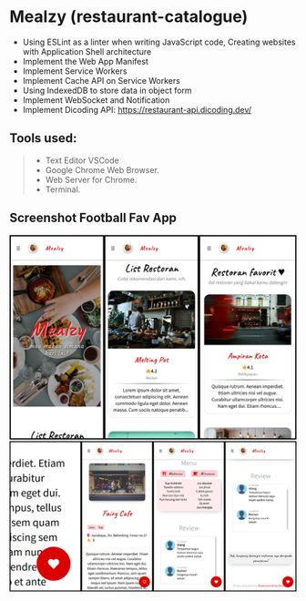 # Mealzy (restaurant-catalogue)
- Using ESLint as a linter when writing JavaScript code, Creating websites with Application Shell architecture
- Implement the Web App Manifest
- Implement Service Workers
- Implement Cache API on Service Workers
- Using IndexedDB to store data in object form
- Implement WebSocket and Notification
- Implement Dicoding API: https://restaurant-api.dicoding.dev/

## Tools used:
> - Text Editor VSCode
> - Google Chrome Web Browser.
> - Web Server for Chrome.
> - Terminal.

## Screenshot Football Fav App
<img src="Screenshot Mealzy 1.jpg" width="700" />
<img src="Screenshot Mealzy 2.jpg" width="700" />
